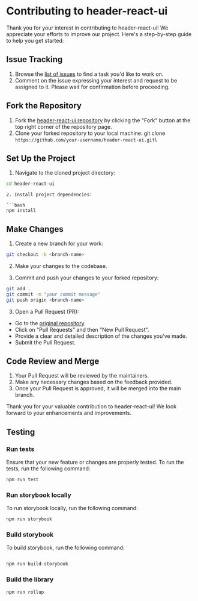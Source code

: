 # Contributing to header-react-ui

Thank you for your interest in contributing to header-react-ui! We appreciate your efforts to improve our project. Here's a step-by-step guide to help you get started:

## Issue Tracking

1. Browse the [list of issues](https://github.com/martinyis/header-react-ui/issues) to find a task you'd like to work on.
2. Comment on the issue expressing your interest and request to be assigned to it. Please wait for confirmation before proceeding.

## Fork the Repository

1. Fork the [header-react-ui repository](https://github.com/martinyis/header-react-ui) by clicking the "Fork" button at the top right corner of the repository page.
2. Clone your forked repository to your local machine: git clone `https://github.com/your-username/header-react-ui.git`\

## Set Up the Project

1. Navigate to the cloned project directory:

```bash
cd header-react-ui
```

````
2. Install project dependencies:

```bash
npm install
````

## Make Changes

1. Create a new branch for your work:

```bash
git checkout -b <branch-name>
```

2. Make your changes to the codebase.

3. Commit and push your changes to your forked repository:

```bash
git add .
git commit -m "your commit message"
git push origin <branch-name>
```

3. Open a Pull Request (PR):

- Go to the [original repository](https://github.com/martinyis/header-react-ui).
- Click on "Pull Requests" and then "New Pull Request".
- Provide a clear and detailed description of the changes you've made.
- Submit the Pull Request.

## Code Review and Merge

1. Your Pull Request will be reviewed by the maintainers.
2. Make any necessary changes based on the feedback provided.
3. Once your Pull Request is approved, it will be merged into the main branch.

Thank you for your valuable contribution to header-react-ui! We look forward to your enhancements and improvements.

## Testing

### Run tests

Ensure that your new feature or changes are properly tested. To run the tests, run the following command:

```bash
npm run test
```

### Run storybook locally

To run storybook locally, run the following command:

```bash
npm run storybook
```

### Build storybook

To build storybook, run the following command:

```bash

npm run build-storybook
```

### Build the library

```
npm run rollup
```
